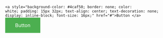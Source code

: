 <code>&#60;a style="background-color: #4caf50; border: none; color: white; padding: 15px 32px; text-align: center; text-decoration: none; display: inline-block; font-size: 16px;" href="#">Button &#60;/a&#62; </code>
<a style="background-color: #4caf50; border: none; color: white; padding: 15px 32px; text-align: center; text-decoration: none; display: inline-block; font-size: 16px;" href="#">Button </a> 
